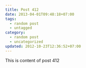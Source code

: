 ```yaml
---
title: Post 412
date: 2013-04-01T09:48:18+07:00
tags:
  - random post
  - untagged
category:
  - random post
  - uncategorized
updated: 2012-10-23T12:36:52+07:00
---
```

This is content of post 412